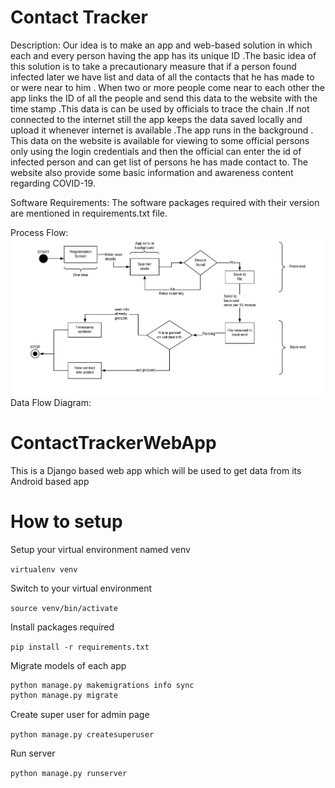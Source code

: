 # Contact Tracker

Description:
Our idea is to make an app and web-based solution in which each and every person having the app has its unique ID .The basic idea of this solution is to take a precautionary measure that if a person found infected later we have list and data of all the contacts that he has made to or were near to him . When two or more people come near to each other the app links the ID of all the people and send this data to the website with the time stamp .This data is can be used by officials to trace the chain .If not connected to the internet still the app keeps the data saved locally and upload it whenever internet is available .The app runs in the background . This data on the website is available for viewing to some official persons only using the login credentials and then the official can enter the id of infected person and can get list of persons he has made contact to.
The website also provide some basic information and awareness content regarding COVID-19.

Software Requirements:
The software packages required with their version are mentioned in requirements.txt file.

Process Flow:
<img src="\\static\\images\\process_flow.jpeg" alt="">
Data Flow Diagram:











# ContactTrackerWebApp

This is a Django based web app which will be used to get data from its Android based app

# How to setup

Setup your virtual environment named venv

`virtualenv venv`

Switch to your virtual environment

`source venv/bin/activate`

Install packages required

`pip install -r requirements.txt`

Migrate models of each app

```python
python manage.py makemigrations info sync
python manage.py migrate
```

Create super user for admin page

`python manage.py createsuperuser`

Run server

`python manage.py runserver`
